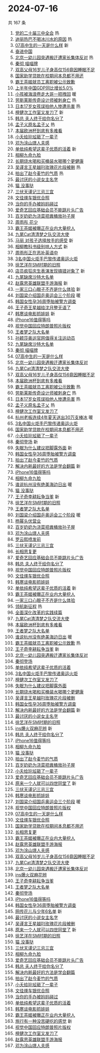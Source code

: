 # 2024-07-16

共 167 条

<!-- BEGIN -->
<!-- 最后更新时间 Tue Jul 16 2024 03:13:12 GMT+0800 (China Standard Time) -->

1. [党的二十届三中全会](https://s.weibo.com//weibo?q=%23%E5%85%9A%E7%9A%84%E4%BA%8C%E5%8D%81%E5%B1%8A%E4%B8%89%E4%B8%AD%E5%85%A8%E4%BC%9A%23&Refer=new_time)
   热
1. [迪丽热巴不喝冰川水的原因](https://s.weibo.com//weibo?q=%23%E8%BF%AA%E4%B8%BD%E7%83%AD%E5%B7%B4%E4%B8%8D%E5%96%9D%E5%86%B0%E5%B7%9D%E6%B0%B4%E7%9A%84%E5%8E%9F%E5%9B%A0%23&t=31&band_rank=1&Refer=top)
   热
1. [07高中生的一天是什么样](https://s.weibo.com//weibo?q=%2307%E9%AB%98%E4%B8%AD%E7%94%9F%E7%9A%84%E4%B8%80%E5%A4%A9%E6%98%AF%E4%BB%80%E4%B9%88%E6%A0%B7%23&t=31&band_rank=2&Refer=top)
   新
1. [奋进中国](https://s.weibo.com//weibo?q=%23%E5%A5%8B%E8%BF%9B%E4%B8%AD%E5%9B%BD%23&t=31&band_rank=3&Refer=top)
1. [北京一幼儿园突遇搬迁遭家长集体反对](https://s.weibo.com//weibo?q=%23%E5%8C%97%E4%BA%AC%E4%B8%80%E5%B9%BC%E5%84%BF%E5%9B%AD%E7%AA%81%E9%81%87%E6%90%AC%E8%BF%81%E9%81%AD%E5%AE%B6%E9%95%BF%E9%9B%86%E4%BD%93%E5%8F%8D%E5%AF%B9%23&t=31&band_rank=4&Refer=top)
   热
1. [秦彻 喵喵牌](https://s.weibo.com//weibo?q=%E7%A7%A6%E5%BD%BB%20%E5%96%B5%E5%96%B5%E7%89%8C&t=31&band_rank=5&Refer=top)
1. [双高父母16岁儿子身高仅156竟因睡眠不足](https://s.weibo.com//weibo?q=%23%E5%8F%8C%E9%AB%98%E7%88%B6%E6%AF%8D16%E5%B2%81%E5%84%BF%E5%AD%90%E8%BA%AB%E9%AB%98%E4%BB%85156%E7%AB%9F%E5%9B%A0%E7%9D%A1%E7%9C%A0%E4%B8%8D%E8%B6%B3%23&t=31&band_rank=6&Refer=top)
1. [国家助学贷款在校期间本息都不用还](https://s.weibo.com//weibo?q=%23%E5%9B%BD%E5%AE%B6%E5%8A%A9%E5%AD%A6%E8%B4%B7%E6%AC%BE%E5%9C%A8%E6%A0%A1%E6%9C%9F%E9%97%B4%E6%9C%AC%E6%81%AF%E9%83%BD%E4%B8%8D%E7%94%A8%E8%BF%98%23&t=31&band_rank=7&Refer=top)
1. [霸王茶姬就员工离职被公示致歉](https://s.weibo.com//weibo?q=%23%E9%9C%B8%E7%8E%8B%E8%8C%B6%E5%A7%AC%E5%B0%B1%E5%91%98%E5%B7%A5%E7%A6%BB%E8%81%8C%E8%A2%AB%E5%85%AC%E7%A4%BA%E8%87%B4%E6%AD%89%23&t=31&band_rank=8&Refer=top)
1. [上半年中国GDP同比增长5.0%](https://s.weibo.com//weibo?q=%23%E4%B8%8A%E5%8D%8A%E5%B9%B4%E4%B8%AD%E5%9B%BDGDP%E5%90%8C%E6%AF%94%E5%A2%9E%E9%95%BF5.0%25%23&t=31&band_rank=9&Refer=top)
1. [小孩被海浪卷走大哥一把拽回](https://s.weibo.com//weibo?q=%23%E5%B0%8F%E5%AD%A9%E8%A2%AB%E6%B5%B7%E6%B5%AA%E5%8D%B7%E8%B5%B0%E5%A4%A7%E5%93%A5%E4%B8%80%E6%8A%8A%E6%8B%BD%E5%9B%9E%23&t=31&band_rank=10&Refer=top)
   暖
1. [劳斯莱斯传奇设计师被刺身亡](https://s.weibo.com//weibo?q=%23%E5%8A%B3%E6%96%AF%E8%8E%B1%E6%96%AF%E4%BC%A0%E5%A5%87%E8%AE%BE%E8%AE%A1%E5%B8%88%E8%A2%AB%E5%88%BA%E8%BA%AB%E4%BA%A1%23&t=31&band_rank=11&Refer=top)
   热
1. [日本17岁女孩误拍他人惨遭杀害](https://s.weibo.com//weibo?q=%23%E6%97%A5%E6%9C%AC17%E5%B2%81%E5%A5%B3%E5%AD%A9%E8%AF%AF%E6%8B%8D%E4%BB%96%E4%BA%BA%E6%83%A8%E9%81%AD%E6%9D%80%E5%AE%B3%23&t=31&band_rank=12&Refer=top)
   热
1. [檀健次工作室又发刀了](https://s.weibo.com//weibo?q=%23%E6%AA%80%E5%81%A5%E6%AC%A1%E5%B7%A5%E4%BD%9C%E5%AE%A4%E5%8F%88%E5%8F%91%E5%88%80%E4%BA%86%23&t=31&band_rank=13&Refer=top)
   新
1. [韩总 夫人终于给你名分了](https://s.weibo.com//weibo?q=%E9%9F%A9%E6%80%BB%20%E5%A4%AB%E4%BA%BA%E7%BB%88%E4%BA%8E%E7%BB%99%E4%BD%A0%E5%90%8D%E5%88%86%E4%BA%86&t=31&band_rank=14&Refer=top)
1. [孟子义原名孟子乂](https://s.weibo.com//weibo?q=%23%E5%AD%9F%E5%AD%90%E4%B9%89%E5%8E%9F%E5%90%8D%E5%AD%9F%E5%AD%90%E4%B9%82%23&t=31&band_rank=15&Refer=top)
   热
1. [本届欧洲杯到底有多难看](https://s.weibo.com//weibo?q=%23%E6%9C%AC%E5%B1%8A%E6%AC%A7%E6%B4%B2%E6%9D%AF%E5%88%B0%E5%BA%95%E6%9C%89%E5%A4%9A%E9%9A%BE%E7%9C%8B%23&t=31&band_rank=16&Refer=top)
1. [小夭给玱玹砸了一辈子](https://s.weibo.com//weibo?q=%23%E5%B0%8F%E5%A4%AD%E7%BB%99%E7%8E%B1%E7%8E%B9%E7%A0%B8%E4%BA%86%E4%B8%80%E8%BE%88%E5%AD%90%23&t=31&band_rank=17&Refer=top)
1. [邓为涂山璟人夫感](https://s.weibo.com//weibo?q=%E9%82%93%E4%B8%BA%E6%B6%82%E5%B1%B1%E7%92%9F%E4%BA%BA%E5%A4%AB%E6%84%9F&t=31&band_rank=18&Refer=top)
1. [单依纯希望这辈子优质的活着](https://s.weibo.com//weibo?q=%23%E5%8D%95%E4%BE%9D%E7%BA%AF%E5%B8%8C%E6%9C%9B%E8%BF%99%E8%BE%88%E5%AD%90%E4%BC%98%E8%B4%A8%E7%9A%84%E6%B4%BB%E7%9D%80%23&t=31&band_rank=19&Refer=top)
   新
1. [相柳九命九脸](https://s.weibo.com//weibo?q=%23%E7%9B%B8%E6%9F%B3%E4%B9%9D%E5%91%BD%E4%B9%9D%E8%84%B8%23&t=31&band_rank=20&Refer=top)
1. [长期烧水喝和买桶装水喝哪个更健康](https://s.weibo.com//weibo?q=%23%E9%95%BF%E6%9C%9F%E7%83%A7%E6%B0%B4%E5%96%9D%E5%92%8C%E4%B9%B0%E6%A1%B6%E8%A3%85%E6%B0%B4%E5%96%9D%E5%93%AA%E4%B8%AA%E6%9B%B4%E5%81%A5%E5%BA%B7%23&t=31&band_rank=21&Refer=top)
1. [吴谨言王星越叼玫瑰花片段被删](https://s.weibo.com//weibo?q=%23%E5%90%B4%E8%B0%A8%E8%A8%80%E7%8E%8B%E6%98%9F%E8%B6%8A%E5%8F%BC%E7%8E%AB%E7%91%B0%E8%8A%B1%E7%89%87%E6%AE%B5%E8%A2%AB%E5%88%A0%23&t=31&band_rank=22&Refer=top)
   热
1. [拍出了赵今麦竹的气质](https://s.weibo.com//weibo?q=%23%E6%8B%8D%E5%87%BA%E4%BA%86%E8%B5%B5%E4%BB%8A%E9%BA%A6%E7%AB%B9%E7%9A%84%E6%B0%94%E8%B4%A8%23&t=31&band_rank=23&Refer=top)
   热
1. [最讨厌的小说女主名字](https://s.weibo.com//weibo?q=%23%E6%9C%80%E8%AE%A8%E5%8E%8C%E7%9A%84%E5%B0%8F%E8%AF%B4%E5%A5%B3%E4%B8%BB%E5%90%8D%E5%AD%97%23&t=31&band_rank=24&Refer=top)
1. [猫 没事哒](https://s.weibo.com//weibo?q=%E7%8C%AB%20%E6%B2%A1%E4%BA%8B%E5%93%92&t=31&band_rank=25&Refer=top)
1. [三伏天谨记三忌三宜](https://s.weibo.com//weibo?q=%23%E4%B8%89%E4%BC%8F%E5%A4%A9%E8%B0%A8%E8%AE%B0%E4%B8%89%E5%BF%8C%E4%B8%89%E5%AE%9C%23&t=31&band_rank=26&Refer=top)
1. [文佳煐车银优合照](https://s.weibo.com//weibo?q=%23%E6%96%87%E4%BD%B3%E7%85%90%E8%BD%A6%E9%93%B6%E4%BC%98%E5%90%88%E7%85%A7%23&t=31&band_rank=27&Refer=top)
1. [当你的手办被妈妈碰过](https://s.weibo.com//weibo?q=%E5%BD%93%E4%BD%A0%E7%9A%84%E6%89%8B%E5%8A%9E%E8%A2%AB%E5%A6%88%E5%A6%88%E7%A2%B0%E8%BF%87&t=31&band_rank=28&Refer=top)
1. [爱奇艺回应基础会员不能跳片头广告](https://s.weibo.com//weibo?q=%23%E7%88%B1%E5%A5%87%E8%89%BA%E5%9B%9E%E5%BA%94%E5%9F%BA%E7%A1%80%E4%BC%9A%E5%91%98%E4%B8%8D%E8%83%BD%E8%B7%B3%E7%89%87%E5%A4%B4%E5%B9%BF%E5%91%8A%23&t=31&band_rank=29&Refer=top)
1. [百岁奶奶为浇菜把粪桶放孙子屋](https://s.weibo.com//weibo?q=%23%E7%99%BE%E5%B2%81%E5%A5%B6%E5%A5%B6%E4%B8%BA%E6%B5%87%E8%8F%9C%E6%8A%8A%E7%B2%AA%E6%A1%B6%E6%94%BE%E5%AD%99%E5%AD%90%E5%B1%8B%23&t=31&band_rank=30&Refer=top)
1. [周雨彤 花少](https://s.weibo.com//weibo?q=%E5%91%A8%E9%9B%A8%E5%BD%A4%20%E8%8A%B1%E5%B0%91&t=31&band_rank=31&Refer=top)
1. [霸王茶姬被曝正在业内大量挖人](https://s.weibo.com//weibo?q=%23%E9%9C%B8%E7%8E%8B%E8%8C%B6%E5%A7%AC%E8%A2%AB%E6%9B%9D%E6%AD%A3%E5%9C%A8%E4%B8%9A%E5%86%85%E5%A4%A7%E9%87%8F%E6%8C%96%E4%BA%BA%23&t=31&band_rank=32&Refer=top)
1. [九尾Cat清清梦之队交流大使](https://s.weibo.com//weibo?q=%23%E4%B9%9D%E5%B0%BECat%E6%B8%85%E6%B8%85%E6%A2%A6%E4%B9%8B%E9%98%9F%E4%BA%A4%E6%B5%81%E5%A4%A7%E4%BD%BF%23&t=31&band_rank=33&Refer=top)
1. [马丽 对孩子选择放手的感受](https://s.weibo.com//weibo?q=%E9%A9%AC%E4%B8%BD%20%E5%AF%B9%E5%AD%A9%E5%AD%90%E9%80%89%E6%8B%A9%E6%94%BE%E6%89%8B%E7%9A%84%E6%84%9F%E5%8F%97&t=31&band_rank=34&Refer=top)
   新
1. [相柳教科书级别哄人方式](https://s.weibo.com//weibo?q=%E7%9B%B8%E6%9F%B3%E6%95%99%E7%A7%91%E4%B9%A6%E7%BA%A7%E5%88%AB%E5%93%84%E4%BA%BA%E6%96%B9%E5%BC%8F&t=31&band_rank=35&Refer=top)
   新
1. [周雨彤正在恶补英语中](https://s.weibo.com//weibo?q=%23%E5%91%A8%E9%9B%A8%E5%BD%A4%E6%AD%A3%E5%9C%A8%E6%81%B6%E8%A1%A5%E8%8B%B1%E8%AF%AD%E4%B8%AD%23&t=31&band_rank=36&Refer=top)
1. [3名中国火炬手巴黎传递奥运火炬](https://s.weibo.com//weibo?q=%233%E5%90%8D%E4%B8%AD%E5%9B%BD%E7%81%AB%E7%82%AC%E6%89%8B%E5%B7%B4%E9%BB%8E%E4%BC%A0%E9%80%92%E5%A5%A5%E8%BF%90%E7%81%AB%E7%82%AC%23&t=31&band_rank=37&Refer=top)
1. [徐艺洋在SM时期的旧照](https://s.weibo.com//weibo?q=%23%E5%BE%90%E8%89%BA%E6%B4%8B%E5%9C%A8SM%E6%97%B6%E6%9C%9F%E7%9A%84%E6%97%A7%E7%85%A7%23&t=31&band_rank=38&Refer=top)
1. [店员疯狂庆生表演发现搞错对象了](https://s.weibo.com//weibo?q=%23%E5%BA%97%E5%91%98%E7%96%AF%E7%8B%82%E5%BA%86%E7%94%9F%E8%A1%A8%E6%BC%94%E5%8F%91%E7%8E%B0%E6%90%9E%E9%94%99%E5%AF%B9%E8%B1%A1%E4%BA%86%23&t=31&band_rank=39&Refer=top)
   新
1. [九尾缺席沙特大名单](https://s.weibo.com//weibo?q=%23%E4%B9%9D%E5%B0%BE%E7%BC%BA%E5%B8%AD%E6%B2%99%E7%89%B9%E5%A4%A7%E5%90%8D%E5%8D%95%23&t=31&band_rank=40&Refer=top)
1. [赵露思英雄联盟手游海报](https://s.weibo.com//weibo?q=%23%E8%B5%B5%E9%9C%B2%E6%80%9D%E8%8B%B1%E9%9B%84%E8%81%94%E7%9B%9F%E6%89%8B%E6%B8%B8%E6%B5%B7%E6%8A%A5%23&t=31&band_rank=41&Refer=top)
   新
1. [一家三口心眼子不齐是什么体验](https://s.weibo.com//weibo?q=%23%E4%B8%80%E5%AE%B6%E4%B8%89%E5%8F%A3%E5%BF%83%E7%9C%BC%E5%AD%90%E4%B8%8D%E9%BD%90%E6%98%AF%E4%BB%80%E4%B9%88%E4%BD%93%E9%AA%8C%23&t=31&band_rank=42&Refer=top)
   新
1. [刘国梁介绍国乒奥运会三个阶段](https://s.weibo.com//weibo?q=%23%E5%88%98%E5%9B%BD%E6%A2%81%E4%BB%8B%E7%BB%8D%E5%9B%BD%E4%B9%92%E5%A5%A5%E8%BF%90%E4%BC%9A%E4%B8%89%E4%B8%AA%E9%98%B6%E6%AE%B5%23&t=31&band_rank=43&Refer=top)
   暖
1. [韩国女性孕36周堕胎被警方调查](https://s.weibo.com//weibo?q=%23%E9%9F%A9%E5%9B%BD%E5%A5%B3%E6%80%A7%E5%AD%9536%E5%91%A8%E5%A0%95%E8%83%8E%E8%A2%AB%E8%AD%A6%E6%96%B9%E8%B0%83%E6%9F%A5%23&t=31&band_rank=44&Refer=top)
1. [王子奇王星越给沈月整无语了](https://s.weibo.com//weibo?q=%23%E7%8E%8B%E5%AD%90%E5%A5%87%E7%8E%8B%E6%98%9F%E8%B6%8A%E7%BB%99%E6%B2%88%E6%9C%88%E6%95%B4%E6%97%A0%E8%AF%AD%E4%BA%86%23&t=31&band_rank=45&Refer=top)
1. [韩寒谈电影抓娃娃](https://s.weibo.com//weibo?q=%23%E9%9F%A9%E5%AF%92%E8%B0%88%E7%94%B5%E5%BD%B1%E6%8A%93%E5%A8%83%E5%A8%83%23&t=31&band_rank=46&Refer=top)
   新
1. [iPhone16值得等吗](https://s.weibo.com//weibo?q=%23iPhone16%E5%80%BC%E5%BE%97%E7%AD%89%E5%90%97%23&t=31&band_rank=47&Refer=top)
1. [视觉中国回应特朗普照片版权](https://s.weibo.com//weibo?q=%23%E8%A7%86%E8%A7%89%E4%B8%AD%E5%9B%BD%E5%9B%9E%E5%BA%94%E7%89%B9%E6%9C%97%E6%99%AE%E7%85%A7%E7%89%87%E7%89%88%E6%9D%83%23&t=31&band_rank=48&Refer=top)
1. [王者梦之队大名单](https://s.weibo.com//weibo?q=%23%E7%8E%8B%E8%80%85%E6%A2%A6%E4%B9%8B%E9%98%9F%E5%A4%A7%E5%90%8D%E5%8D%95%23&t=31&band_rank=49&Refer=top)
1. [孙颖莎奥运官网值得关注运动员](https://s.weibo.com//weibo?q=%23%E5%AD%99%E9%A2%96%E8%8E%8E%E5%A5%A5%E8%BF%90%E5%AE%98%E7%BD%91%E5%80%BC%E5%BE%97%E5%85%B3%E6%B3%A8%E8%BF%90%E5%8A%A8%E5%91%98%23&t=31&band_rank=50&Refer=top)
1. [九尾缺席沙特大名单](https://s.weibo.com//weibo?q=%23%E4%B9%9D%E5%B0%BE%E7%BC%BA%E5%B8%AD%E6%B2%99%E7%89%B9%E5%A4%A7%E5%90%8D%E5%8D%95%23&t=31&band_rank=2&Refer=top)
1. [秦彻 喵喵牌](https://s.weibo.com//weibo?q=%E7%A7%A6%E5%BD%BB%20%E5%96%B5%E5%96%B5%E7%89%8C&t=31&band_rank=4&Refer=top)
1. [07高中生的一天是什么样](https://s.weibo.com//weibo?q=%2307%E9%AB%98%E4%B8%AD%E7%94%9F%E7%9A%84%E4%B8%80%E5%A4%A9%E6%98%AF%E4%BB%80%E4%B9%88%E6%A0%B7%23&t=31&band_rank=5&Refer=top)
1. [北京一幼儿园突遇搬迁遭家长集体反对](https://s.weibo.com//weibo?q=%23%E5%8C%97%E4%BA%AC%E4%B8%80%E5%B9%BC%E5%84%BF%E5%9B%AD%E7%AA%81%E9%81%87%E6%90%AC%E8%BF%81%E9%81%AD%E5%AE%B6%E9%95%BF%E9%9B%86%E4%BD%93%E5%8F%8D%E5%AF%B9%23&t=31&band_rank=6&Refer=top)
1. [九尾Cat清清梦之队交流大使](https://s.weibo.com//weibo?q=%23%E4%B9%9D%E5%B0%BECat%E6%B8%85%E6%B8%85%E6%A2%A6%E4%B9%8B%E9%98%9F%E4%BA%A4%E6%B5%81%E5%A4%A7%E4%BD%BF%23&t=31&band_rank=7&Refer=top)
1. [双高父母16岁儿子身高仅156竟因睡眠不足](https://s.weibo.com//weibo?q=%23%E5%8F%8C%E9%AB%98%E7%88%B6%E6%AF%8D16%E5%B2%81%E5%84%BF%E5%AD%90%E8%BA%AB%E9%AB%98%E4%BB%85156%E7%AB%9F%E5%9B%A0%E7%9D%A1%E7%9C%A0%E4%B8%8D%E8%B6%B3%23&t=31&band_rank=8&Refer=top)
1. [本届欧洲杯到底有多难看](https://s.weibo.com//weibo?q=%23%E6%9C%AC%E5%B1%8A%E6%AC%A7%E6%B4%B2%E6%9D%AF%E5%88%B0%E5%BA%95%E6%9C%89%E5%A4%9A%E9%9A%BE%E7%9C%8B%23&t=31&band_rank=10&Refer=top)
1. [霸王茶姬就员工离职被公示致歉](https://s.weibo.com//weibo?q=%23%E9%9C%B8%E7%8E%8B%E8%8C%B6%E5%A7%AC%E5%B0%B1%E5%91%98%E5%B7%A5%E7%A6%BB%E8%81%8C%E8%A2%AB%E5%85%AC%E7%A4%BA%E8%87%B4%E6%AD%89%23&t=31&band_rank=11&Refer=top)
   热
1. [劳斯莱斯传奇设计师被刺身亡](https://s.weibo.com//weibo?q=%23%E5%8A%B3%E6%96%AF%E8%8E%B1%E6%96%AF%E4%BC%A0%E5%A5%87%E8%AE%BE%E8%AE%A1%E5%B8%88%E8%A2%AB%E5%88%BA%E8%BA%AB%E4%BA%A1%23&t=31&band_rank=12&Refer=top)
   热
1. [日本17岁女孩误拍他人惨遭杀害](https://s.weibo.com//weibo?q=%23%E6%97%A5%E6%9C%AC17%E5%B2%81%E5%A5%B3%E5%AD%A9%E8%AF%AF%E6%8B%8D%E4%BB%96%E4%BA%BA%E6%83%A8%E9%81%AD%E6%9D%80%E5%AE%B3%23&t=31&band_rank=13&Refer=top)
   热
1. [孟子义原名孟子乂](https://s.weibo.com//weibo?q=%23%E5%AD%9F%E5%AD%90%E4%B9%89%E5%8E%9F%E5%90%8D%E5%AD%9F%E5%AD%90%E4%B9%82%23&t=31&band_rank=14&Refer=top)
   热
1. [檀健次工作室又发刀了](https://s.weibo.com//weibo?q=%23%E6%AA%80%E5%81%A5%E6%AC%A1%E5%B7%A5%E4%BD%9C%E5%AE%A4%E5%8F%88%E5%8F%91%E5%88%80%E4%BA%86%23&t=31&band_rank=15&Refer=top)
1. [杭州老板连续4年夏天送出30万支棒冰](https://s.weibo.com//weibo?q=%23%E6%9D%AD%E5%B7%9E%E8%80%81%E6%9D%BF%E8%BF%9E%E7%BB%AD4%E5%B9%B4%E5%A4%8F%E5%A4%A9%E9%80%81%E5%87%BA30%E4%B8%87%E6%94%AF%E6%A3%92%E5%86%B0%23&t=31&band_rank=16&Refer=top)
   暖
1. [3名中国火炬手巴黎传递奥运火炬](https://s.weibo.com//weibo?q=%233%E5%90%8D%E4%B8%AD%E5%9B%BD%E7%81%AB%E7%82%AC%E6%89%8B%E5%B7%B4%E9%BB%8E%E4%BC%A0%E9%80%92%E5%A5%A5%E8%BF%90%E7%81%AB%E7%82%AC%23&t=31&band_rank=17&Refer=top)
1. [国家助学贷款在校期间本息都不用还](https://s.weibo.com//weibo?q=%23%E5%9B%BD%E5%AE%B6%E5%8A%A9%E5%AD%A6%E8%B4%B7%E6%AC%BE%E5%9C%A8%E6%A0%A1%E6%9C%9F%E9%97%B4%E6%9C%AC%E6%81%AF%E9%83%BD%E4%B8%8D%E7%94%A8%E8%BF%98%23&t=31&band_rank=18&Refer=top)
1. [小夭给玱玹砸了一辈子](https://s.weibo.com//weibo?q=%23%E5%B0%8F%E5%A4%AD%E7%BB%99%E7%8E%B1%E7%8E%B9%E7%A0%B8%E4%BA%86%E4%B8%80%E8%BE%88%E5%AD%90%23&t=31&band_rank=19&Refer=top)
1. [秦彻登场](https://s.weibo.com//weibo?q=%E7%A7%A6%E5%BD%BB%E7%99%BB%E5%9C%BA&t=31&band_rank=20&Refer=top)
   新
1. [失眠为什么建议把脚露外面](https://s.weibo.com//weibo?q=%23%E5%A4%B1%E7%9C%A0%E4%B8%BA%E4%BB%80%E4%B9%88%E5%BB%BA%E8%AE%AE%E6%8A%8A%E8%84%9A%E9%9C%B2%E5%A4%96%E9%9D%A2%23&t=31&band_rank=23&Refer=top)
   新
1. [韩国女性孕36周堕胎被警方调查](https://s.weibo.com//weibo?q=%23%E9%9F%A9%E5%9B%BD%E5%A5%B3%E6%80%A7%E5%AD%9536%E5%91%A8%E5%A0%95%E8%83%8E%E8%A2%AB%E8%AD%A6%E6%96%B9%E8%B0%83%E6%9F%A5%23&t=31&band_rank=25&Refer=top)
1. [拍出了赵今麦竹的气质](https://s.weibo.com//weibo?q=%23%E6%8B%8D%E5%87%BA%E4%BA%86%E8%B5%B5%E4%BB%8A%E9%BA%A6%E7%AB%B9%E7%9A%84%E6%B0%94%E8%B4%A8%23&t=31&band_rank=26&Refer=top)
1. [解决内耗最好的方法是学会翻篇](https://s.weibo.com//weibo?q=%E8%A7%A3%E5%86%B3%E5%86%85%E8%80%97%E6%9C%80%E5%A5%BD%E7%9A%84%E6%96%B9%E6%B3%95%E6%98%AF%E5%AD%A6%E4%BC%9A%E7%BF%BB%E7%AF%87&t=31&band_rank=27&Refer=top)
   新
1. [iPhone16值得等吗](https://s.weibo.com//weibo?q=%23iPhone16%E5%80%BC%E5%BE%97%E7%AD%89%E5%90%97%23&t=31&band_rank=28&Refer=top)
1. [相柳九命九脸](https://s.weibo.com//weibo?q=%23%E7%9B%B8%E6%9F%B3%E4%B9%9D%E5%91%BD%E4%B9%9D%E8%84%B8%23&t=31&band_rank=29&Refer=top)
1. [谁说杭州没有绝美海边日出](https://s.weibo.com//weibo?q=%23%E8%B0%81%E8%AF%B4%E6%9D%AD%E5%B7%9E%E6%B2%A1%E6%9C%89%E7%BB%9D%E7%BE%8E%E6%B5%B7%E8%BE%B9%E6%97%A5%E5%87%BA%23&t=31&band_rank=30&Refer=top)
   暖
1. [猫 没事哒](https://s.weibo.com//weibo?q=%E7%8C%AB%20%E6%B2%A1%E4%BA%8B%E5%93%92&t=31&band_rank=32&Refer=top)
1. [王子奇李耕耘争当爹](https://s.weibo.com//weibo?q=%E7%8E%8B%E5%AD%90%E5%A5%87%E6%9D%8E%E8%80%95%E8%80%98%E4%BA%89%E5%BD%93%E7%88%B9&t=31&band_rank=33&Refer=top)
   新
1. [徐艺洋在SM时期的旧照](https://s.weibo.com//weibo?q=%23%E5%BE%90%E8%89%BA%E6%B4%8B%E5%9C%A8SM%E6%97%B6%E6%9C%9F%E7%9A%84%E6%97%A7%E7%85%A7%23&t=31&band_rank=34&Refer=top)
1. [王者梦之队大名单](https://s.weibo.com//weibo?q=%23%E7%8E%8B%E8%80%85%E6%A2%A6%E4%B9%8B%E9%98%9F%E5%A4%A7%E5%90%8D%E5%8D%95%23&t=31&band_rank=35&Refer=top)
1. [刘国梁介绍国乒奥运会三个阶段](https://s.weibo.com//weibo?q=%23%E5%88%98%E5%9B%BD%E6%A2%81%E4%BB%8B%E7%BB%8D%E5%9B%BD%E4%B9%92%E5%A5%A5%E8%BF%90%E4%BC%9A%E4%B8%89%E4%B8%AA%E9%98%B6%E6%AE%B5%23&t=31&band_rank=36&Refer=top)
   暖
1. [杨幂头伏营业](https://s.weibo.com//weibo?q=%23%E6%9D%A8%E5%B9%82%E5%A4%B4%E4%BC%8F%E8%90%A5%E4%B8%9A%23&t=31&band_rank=37&Refer=top)
1. [百岁奶奶为浇菜把粪桶放孙子屋](https://s.weibo.com//weibo?q=%23%E7%99%BE%E5%B2%81%E5%A5%B6%E5%A5%B6%E4%B8%BA%E6%B5%87%E8%8F%9C%E6%8A%8A%E7%B2%AA%E6%A1%B6%E6%94%BE%E5%AD%99%E5%AD%90%E5%B1%8B%23&t=31&band_rank=38&Refer=top)
1. [邓为涂山璟人夫感](https://s.weibo.com//weibo?q=%E9%82%93%E4%B8%BA%E6%B6%82%E5%B1%B1%E7%92%9F%E4%BA%BA%E5%A4%AB%E6%84%9F&t=31&band_rank=39&Refer=top)
1. [罗云熙喷发前](https://s.weibo.com//weibo?q=%23%E7%BD%97%E4%BA%91%E7%86%99%E5%96%B7%E5%8F%91%E5%89%8D%23&t=31&band_rank=40&Refer=top)
1. [三伏天谨记三忌三宜](https://s.weibo.com//weibo?q=%23%E4%B8%89%E4%BC%8F%E5%A4%A9%E8%B0%A8%E8%AE%B0%E4%B8%89%E5%BF%8C%E4%B8%89%E5%AE%9C%23&t=31&band_rank=41&Refer=top)
1. [长相思复更](https://s.weibo.com//weibo?q=%23%E9%95%BF%E7%9B%B8%E6%80%9D%E5%A4%8D%E6%9B%B4%23&t=31&band_rank=42&Refer=top)
1. [爱奇艺回应基础会员不能跳片头广告](https://s.weibo.com//weibo?q=%23%E7%88%B1%E5%A5%87%E8%89%BA%E5%9B%9E%E5%BA%94%E5%9F%BA%E7%A1%80%E4%BC%9A%E5%91%98%E4%B8%8D%E8%83%BD%E8%B7%B3%E7%89%87%E5%A4%B4%E5%B9%BF%E5%91%8A%23&t=31&band_rank=43&Refer=top)
1. [韩总 夫人终于给你名分了](https://s.weibo.com//weibo?q=%E9%9F%A9%E6%80%BB%20%E5%A4%AB%E4%BA%BA%E7%BB%88%E4%BA%8E%E7%BB%99%E4%BD%A0%E5%90%8D%E5%88%86%E4%BA%86&t=31&band_rank=44&Refer=top)
1. [视觉中国回应特朗普照片版权](https://s.weibo.com//weibo?q=%23%E8%A7%86%E8%A7%89%E4%B8%AD%E5%9B%BD%E5%9B%9E%E5%BA%94%E7%89%B9%E6%9C%97%E6%99%AE%E7%85%A7%E7%89%87%E7%89%88%E6%9D%83%23&t=31&band_rank=45&Refer=top)
1. [文佳煐车银优合照](https://s.weibo.com//weibo?q=%23%E6%96%87%E4%BD%B3%E7%85%90%E8%BD%A6%E9%93%B6%E4%BC%98%E5%90%88%E7%85%A7%23&t=31&band_rank=46&Refer=top)
1. [韩寒谈电影抓娃娃](https://s.weibo.com//weibo?q=%23%E9%9F%A9%E5%AF%92%E8%B0%88%E7%94%B5%E5%BD%B1%E6%8A%93%E5%A8%83%E5%A8%83%23&t=31&band_rank=47&Refer=top)
1. [单依纯希望这辈子优质的活着](https://s.weibo.com//weibo?q=%23%E5%8D%95%E4%BE%9D%E7%BA%AF%E5%B8%8C%E6%9C%9B%E8%BF%99%E8%BE%88%E5%AD%90%E4%BC%98%E8%B4%A8%E7%9A%84%E6%B4%BB%E7%9D%80%23&t=31&band_rank=48&Refer=top)
   新
1. [霸王茶姬被曝正在业内大量挖人](https://s.weibo.com//weibo?q=%23%E9%9C%B8%E7%8E%8B%E8%8C%B6%E5%A7%AC%E8%A2%AB%E6%9B%9D%E6%AD%A3%E5%9C%A8%E4%B8%9A%E5%86%85%E5%A4%A7%E9%87%8F%E6%8C%96%E4%BA%BA%23&t=31&band_rank=49&Refer=top)
1. [一家三口心眼子不齐是什么体验](https://s.weibo.com//weibo?q=%23%E4%B8%80%E5%AE%B6%E4%B8%89%E5%8F%A3%E5%BF%83%E7%9C%BC%E5%AD%90%E4%B8%8D%E9%BD%90%E6%98%AF%E4%BB%80%E4%B9%88%E4%BD%93%E9%AA%8C%23&t=31&band_rank=50&Refer=top)
1. [领航新征程](https://s.weibo.com//weibo?q=%23%E9%A2%86%E8%88%AA%E6%96%B0%E5%BE%81%E7%A8%8B%23&Refer=new_time)
   热
1. [全面深化改革的实践续篇](https://s.weibo.com//weibo?q=%23%E5%85%A8%E9%9D%A2%E6%B7%B1%E5%8C%96%E6%94%B9%E9%9D%A9%E7%9A%84%E5%AE%9E%E8%B7%B5%E7%BB%AD%E7%AF%87%23&t=31&band_rank=3&Refer=top)
1. [九尾Cat清清梦之队交流大使](https://s.weibo.com//weibo?q=%23%E4%B9%9D%E5%B0%BECat%E6%B8%85%E6%B8%85%E6%A2%A6%E4%B9%8B%E9%98%9F%E4%BA%A4%E6%B5%81%E5%A4%A7%E4%BD%BF%23&t=31&band_rank=5&Refer=top)
1. [本届欧洲杯到底有多难看](https://s.weibo.com//weibo?q=%23%E6%9C%AC%E5%B1%8A%E6%AC%A7%E6%B4%B2%E6%9D%AF%E5%88%B0%E5%BA%95%E6%9C%89%E5%A4%9A%E9%9A%BE%E7%9C%8B%23&t=31&band_rank=7&Refer=top)
1. [王者梦之队大名单](https://s.weibo.com//weibo?q=%23%E7%8E%8B%E8%80%85%E6%A2%A6%E4%B9%8B%E9%98%9F%E5%A4%A7%E5%90%8D%E5%8D%95%23&t=31&band_rank=8&Refer=top)
1. [谁说杭州没有绝美海边日出](https://s.weibo.com//weibo?q=%23%E8%B0%81%E8%AF%B4%E6%9D%AD%E5%B7%9E%E6%B2%A1%E6%9C%89%E7%BB%9D%E7%BE%8E%E6%B5%B7%E8%BE%B9%E6%97%A5%E5%87%BA%23&t=31&band_rank=10&Refer=top)
   暖
1. [霸王茶姬就员工离职被公示致歉](https://s.weibo.com//weibo?q=%23%E9%9C%B8%E7%8E%8B%E8%8C%B6%E5%A7%AC%E5%B0%B1%E5%91%98%E5%B7%A5%E7%A6%BB%E8%81%8C%E8%A2%AB%E5%85%AC%E7%A4%BA%E8%87%B4%E6%AD%89%23&t=31&band_rank=13&Refer=top)
   热
1. [王子奇李耕耘争当爹](https://s.weibo.com//weibo?q=%E7%8E%8B%E5%AD%90%E5%A5%87%E6%9D%8E%E8%80%95%E8%80%98%E4%BA%89%E5%BD%93%E7%88%B9&t=31&band_rank=15&Refer=top)
   新
1. [北京一幼儿园突遇搬迁遭家长集体反对](https://s.weibo.com//weibo?q=%23%E5%8C%97%E4%BA%AC%E4%B8%80%E5%B9%BC%E5%84%BF%E5%9B%AD%E7%AA%81%E9%81%87%E6%90%AC%E8%BF%81%E9%81%AD%E5%AE%B6%E9%95%BF%E9%9B%86%E4%BD%93%E5%8F%8D%E5%AF%B9%23&t=31&band_rank=16&Refer=top)
1. [秦彻登场](https://s.weibo.com//weibo?q=%E7%A7%A6%E5%BD%BB%E7%99%BB%E5%9C%BA&t=31&band_rank=17&Refer=top)
1. [单依纯希望这辈子优质的活着](https://s.weibo.com//weibo?q=%23%E5%8D%95%E4%BE%9D%E7%BA%AF%E5%B8%8C%E6%9C%9B%E8%BF%99%E8%BE%88%E5%AD%90%E4%BC%98%E8%B4%A8%E7%9A%84%E6%B4%BB%E7%9D%80%23&t=31&band_rank=18&Refer=top)
1. [3名中国火炬手巴黎传递奥运火炬](https://s.weibo.com//weibo?q=%233%E5%90%8D%E4%B8%AD%E5%9B%BD%E7%81%AB%E7%82%AC%E6%89%8B%E5%B7%B4%E9%BB%8E%E4%BC%A0%E9%80%92%E5%A5%A5%E8%BF%90%E7%81%AB%E7%82%AC%23&t=31&band_rank=19&Refer=top)
1. [檀健次工作室又发刀了](https://s.weibo.com//weibo?q=%23%E6%AA%80%E5%81%A5%E6%AC%A1%E5%B7%A5%E4%BD%9C%E5%AE%A4%E5%8F%88%E5%8F%91%E5%88%80%E4%BA%86%23&t=31&band_rank=20&Refer=top)
1. [失眠为什么建议把脚露外面](https://s.weibo.com//weibo?q=%23%E5%A4%B1%E7%9C%A0%E4%B8%BA%E4%BB%80%E4%B9%88%E5%BB%BA%E8%AE%AE%E6%8A%8A%E8%84%9A%E9%9C%B2%E5%A4%96%E9%9D%A2%23&t=31&band_rank=21&Refer=top)
1. [长期烧水喝和买桶装水喝哪个更健康](https://s.weibo.com//weibo?q=%23%E9%95%BF%E6%9C%9F%E7%83%A7%E6%B0%B4%E5%96%9D%E5%92%8C%E4%B9%B0%E6%A1%B6%E8%A3%85%E6%B0%B4%E5%96%9D%E5%93%AA%E4%B8%AA%E6%9B%B4%E5%81%A5%E5%BA%B7%23&t=31&band_rank=22&Refer=top)
1. [吴谨言王星越叼玫瑰花片段被删](https://s.weibo.com//weibo?q=%23%E5%90%B4%E8%B0%A8%E8%A8%80%E7%8E%8B%E6%98%9F%E8%B6%8A%E5%8F%BC%E7%8E%AB%E7%91%B0%E8%8A%B1%E7%89%87%E6%AE%B5%E8%A2%AB%E5%88%A0%23&t=31&band_rank=23&Refer=top)
1. [韩国女性孕36周堕胎被警方调查](https://s.weibo.com//weibo?q=%23%E9%9F%A9%E5%9B%BD%E5%A5%B3%E6%80%A7%E5%AD%9536%E5%91%A8%E5%A0%95%E8%83%8E%E8%A2%AB%E8%AD%A6%E6%96%B9%E8%B0%83%E6%9F%A5%23&t=31&band_rank=24&Refer=top)
1. [解决内耗最好的方法是学会翻篇](https://s.weibo.com//weibo?q=%E8%A7%A3%E5%86%B3%E5%86%85%E8%80%97%E6%9C%80%E5%A5%BD%E7%9A%84%E6%96%B9%E6%B3%95%E6%98%AF%E5%AD%A6%E4%BC%9A%E7%BF%BB%E7%AF%87&t=31&band_rank=25&Refer=top)
   新
1. [最讨厌的小说女主名字](https://s.weibo.com//weibo?q=%23%E6%9C%80%E8%AE%A8%E5%8E%8C%E7%9A%84%E5%B0%8F%E8%AF%B4%E5%A5%B3%E4%B8%BB%E5%90%8D%E5%AD%97%23&t=31&band_rank=26&Refer=top)
1. [徐艺洋在SM时期的旧照](https://s.weibo.com//weibo?q=%23%E5%BE%90%E8%89%BA%E6%B4%8B%E5%9C%A8SM%E6%97%B6%E6%9C%9F%E7%9A%84%E6%97%A7%E7%85%A7%23&t=31&band_rank=27&Refer=top)
1. [ins爆火双麻花辫](https://s.weibo.com//weibo?q=ins%E7%88%86%E7%81%AB%E5%8F%8C%E9%BA%BB%E8%8A%B1%E8%BE%AB&t=31&band_rank=28&Refer=top)
   新
1. [韩总 夫人终于给你名分了](https://s.weibo.com//weibo?q=%E9%9F%A9%E6%80%BB%20%E5%A4%AB%E4%BA%BA%E7%BB%88%E4%BA%8E%E7%BB%99%E4%BD%A0%E5%90%8D%E5%88%86%E4%BA%86&t=31&band_rank=29&Refer=top)
1. [iPhone16值得等吗](https://s.weibo.com//weibo?q=%23iPhone16%E5%80%BC%E5%BE%97%E7%AD%89%E5%90%97%23&t=31&band_rank=30&Refer=top)
1. [相柳九命九脸](https://s.weibo.com//weibo?q=%23%E7%9B%B8%E6%9F%B3%E4%B9%9D%E5%91%BD%E4%B9%9D%E8%84%B8%23&t=31&band_rank=32&Refer=top)
1. [猫 没事哒](https://s.weibo.com//weibo?q=%E7%8C%AB%20%E6%B2%A1%E4%BA%8B%E5%93%92&t=31&band_rank=33&Refer=top)
1. [拍出了赵今麦竹的气质](https://s.weibo.com//weibo?q=%23%E6%8B%8D%E5%87%BA%E4%BA%86%E8%B5%B5%E4%BB%8A%E9%BA%A6%E7%AB%B9%E7%9A%84%E6%B0%94%E8%B4%A8%23&t=31&band_rank=34&Refer=top)
1. [百岁奶奶为浇菜把粪桶放孙子屋](https://s.weibo.com//weibo?q=%23%E7%99%BE%E5%B2%81%E5%A5%B6%E5%A5%B6%E4%B8%BA%E6%B5%87%E8%8F%9C%E6%8A%8A%E7%B2%AA%E6%A1%B6%E6%94%BE%E5%AD%99%E5%AD%90%E5%B1%8B%23&t=31&band_rank=35&Refer=top)
1. [小夭给玱玹砸了一辈子](https://s.weibo.com//weibo?q=%23%E5%B0%8F%E5%A4%AD%E7%BB%99%E7%8E%B1%E7%8E%B9%E7%A0%B8%E4%BA%86%E4%B8%80%E8%BE%88%E5%AD%90%23&t=31&band_rank=36&Refer=top)
1. [爱奇艺回应基础会员不能跳片头广告](https://s.weibo.com//weibo?q=%23%E7%88%B1%E5%A5%87%E8%89%BA%E5%9B%9E%E5%BA%94%E5%9F%BA%E7%A1%80%E4%BC%9A%E5%91%98%E4%B8%8D%E8%83%BD%E8%B7%B3%E7%89%87%E5%A4%B4%E5%B9%BF%E5%91%8A%23&t=31&band_rank=37&Refer=top)
1. [原来一个人就可以四世同堂了](https://s.weibo.com//weibo?q=%23%E5%8E%9F%E6%9D%A5%E4%B8%80%E4%B8%AA%E4%BA%BA%E5%B0%B1%E5%8F%AF%E4%BB%A5%E5%9B%9B%E4%B8%96%E5%90%8C%E5%A0%82%E4%BA%86%23&t=31&band_rank=38&Refer=top)
   新
1. [三伏天谨记三忌三宜](https://s.weibo.com//weibo?q=%23%E4%B8%89%E4%BC%8F%E5%A4%A9%E8%B0%A8%E8%AE%B0%E4%B8%89%E5%BF%8C%E4%B8%89%E5%AE%9C%23&t=31&band_rank=39&Refer=top)
1. [韩寒谈电影抓娃娃](https://s.weibo.com//weibo?q=%23%E9%9F%A9%E5%AF%92%E8%B0%88%E7%94%B5%E5%BD%B1%E6%8A%93%E5%A8%83%E5%A8%83%23&t=31&band_rank=40&Refer=top)
1. [刘国梁介绍国乒奥运会三个阶段](https://s.weibo.com//weibo?q=%23%E5%88%98%E5%9B%BD%E6%A2%81%E4%BB%8B%E7%BB%8D%E5%9B%BD%E4%B9%92%E5%A5%A5%E8%BF%90%E4%BC%9A%E4%B8%89%E4%B8%AA%E9%98%B6%E6%AE%B5%23&t=31&band_rank=41&Refer=top)
   暖
1. [视觉中国回应特朗普照片版权](https://s.weibo.com//weibo?q=%23%E8%A7%86%E8%A7%89%E4%B8%AD%E5%9B%BD%E5%9B%9E%E5%BA%94%E7%89%B9%E6%9C%97%E6%99%AE%E7%85%A7%E7%89%87%E7%89%88%E6%9D%83%23&t=31&band_rank=42&Refer=top)
1. [07高中生的一天是什么样](https://s.weibo.com//weibo?q=%2307%E9%AB%98%E4%B8%AD%E7%94%9F%E7%9A%84%E4%B8%80%E5%A4%A9%E6%98%AF%E4%BB%80%E4%B9%88%E6%A0%B7%23&t=31&band_rank=43&Refer=top)
1. [文佳煐车银优合照](https://s.weibo.com//weibo?q=%23%E6%96%87%E4%BD%B3%E7%85%90%E8%BD%A6%E9%93%B6%E4%BC%98%E5%90%88%E7%85%A7%23&t=31&band_rank=44&Refer=top)
1. [国家助学贷款在校期间本息都不用还](https://s.weibo.com//weibo?q=%23%E5%9B%BD%E5%AE%B6%E5%8A%A9%E5%AD%A6%E8%B4%B7%E6%AC%BE%E5%9C%A8%E6%A0%A1%E6%9C%9F%E9%97%B4%E6%9C%AC%E6%81%AF%E9%83%BD%E4%B8%8D%E7%94%A8%E8%BF%98%23&t=31&band_rank=45&Refer=top)
1. [长相思复更](https://s.weibo.com//weibo?q=%23%E9%95%BF%E7%9B%B8%E6%80%9D%E5%A4%8D%E6%9B%B4%23&t=31&band_rank=46&Refer=top)
1. [霸王茶姬被曝正在业内大量挖人](https://s.weibo.com//weibo?q=%23%E9%9C%B8%E7%8E%8B%E8%8C%B6%E5%A7%AC%E8%A2%AB%E6%9B%9D%E6%AD%A3%E5%9C%A8%E4%B8%9A%E5%86%85%E5%A4%A7%E9%87%8F%E6%8C%96%E4%BA%BA%23&t=31&band_rank=47&Refer=top)
1. [赵露思英雄联盟手游海报](https://s.weibo.com//weibo?q=%23%E8%B5%B5%E9%9C%B2%E6%80%9D%E8%8B%B1%E9%9B%84%E8%81%94%E7%9B%9F%E6%89%8B%E6%B8%B8%E6%B5%B7%E6%8A%A5%23&t=31&band_rank=48&Refer=top)
1. [邓为涂山璟人夫感](https://s.weibo.com//weibo?q=%E9%82%93%E4%B8%BA%E6%B6%82%E5%B1%B1%E7%92%9F%E4%BA%BA%E5%A4%AB%E6%84%9F&t=31&band_rank=49&Refer=top)
1. [双高父母16岁儿子身高仅156竟因睡眠不足](https://s.weibo.com//weibo?q=%23%E5%8F%8C%E9%AB%98%E7%88%B6%E6%AF%8D16%E5%B2%81%E5%84%BF%E5%AD%90%E8%BA%AB%E9%AB%98%E4%BB%85156%E7%AB%9F%E5%9B%A0%E7%9D%A1%E7%9C%A0%E4%B8%8D%E8%B6%B3%23&t=31&band_rank=5&Refer=top)
1. [九尾Cat清清梦之队交流大使](https://s.weibo.com//weibo?q=%23%E4%B9%9D%E5%B0%BECat%E6%B8%85%E6%B8%85%E6%A2%A6%E4%B9%8B%E9%98%9F%E4%BA%A4%E6%B5%81%E5%A4%A7%E4%BD%BF%23&t=31&band_rank=6&Refer=top)
1. [北京一幼儿园突遇搬迁遭家长集体反对](https://s.weibo.com//weibo?q=%23%E5%8C%97%E4%BA%AC%E4%B8%80%E5%B9%BC%E5%84%BF%E5%9B%AD%E7%AA%81%E9%81%87%E6%90%AC%E8%BF%81%E9%81%AD%E5%AE%B6%E9%95%BF%E9%9B%86%E4%BD%93%E5%8F%8D%E5%AF%B9%23&t=31&band_rank=8&Refer=top)
1. [ins爆火双麻花辫](https://s.weibo.com//weibo?q=ins%E7%88%86%E7%81%AB%E5%8F%8C%E9%BA%BB%E8%8A%B1%E8%BE%AB&t=31&band_rank=15&Refer=top)
1. [王子奇李耕耘争当爹](https://s.weibo.com//weibo?q=%E7%8E%8B%E5%AD%90%E5%A5%87%E6%9D%8E%E8%80%95%E8%80%98%E4%BA%89%E5%BD%93%E7%88%B9&t=31&band_rank=16&Refer=top)
1. [王者梦之队大名单](https://s.weibo.com//weibo?q=%23%E7%8E%8B%E8%80%85%E6%A2%A6%E4%B9%8B%E9%98%9F%E5%A4%A7%E5%90%8D%E5%8D%95%23&t=31&band_rank=18&Refer=top)
1. [秦彻登场](https://s.weibo.com//weibo?q=%E7%A7%A6%E5%BD%BB%E7%99%BB%E5%9C%BA&t=31&band_rank=19&Refer=top)
1. [iPhone16值得等吗](https://s.weibo.com//weibo?q=%23iPhone16%E5%80%BC%E5%BE%97%E7%AD%89%E5%90%97%23&t=31&band_rank=20&Refer=top)
1. [韩国女性孕36周堕胎被警方调查](https://s.weibo.com//weibo?q=%23%E9%9F%A9%E5%9B%BD%E5%A5%B3%E6%80%A7%E5%AD%9536%E5%91%A8%E5%A0%95%E8%83%8E%E8%A2%AB%E8%AD%A6%E6%96%B9%E8%B0%83%E6%9F%A5%23&t=31&band_rank=23&Refer=top)
1. [网传花儿与少年6名单](https://s.weibo.com//weibo?q=%23%E7%BD%91%E4%BC%A0%E8%8A%B1%E5%84%BF%E4%B8%8E%E5%B0%91%E5%B9%B46%E5%90%8D%E5%8D%95%23&t=31&band_rank=24&Refer=top)
   新
1. [最讨厌的小说女主名字](https://s.weibo.com//weibo?q=%23%E6%9C%80%E8%AE%A8%E5%8E%8C%E7%9A%84%E5%B0%8F%E8%AF%B4%E5%A5%B3%E4%B8%BB%E5%90%8D%E5%AD%97%23&t=31&band_rank=25&Refer=top)
1. [吴谨言王星越叼玫瑰花片段被删](https://s.weibo.com//weibo?q=%23%E5%90%B4%E8%B0%A8%E8%A8%80%E7%8E%8B%E6%98%9F%E8%B6%8A%E5%8F%BC%E7%8E%AB%E7%91%B0%E8%8A%B1%E7%89%87%E6%AE%B5%E8%A2%AB%E5%88%A0%23&t=31&band_rank=26&Refer=top)
1. [原来一个人就可以四世同堂了](https://s.weibo.com//weibo?q=%23%E5%8E%9F%E6%9D%A5%E4%B8%80%E4%B8%AA%E4%BA%BA%E5%B0%B1%E5%8F%AF%E4%BB%A5%E5%9B%9B%E4%B8%96%E5%90%8C%E5%A0%82%E4%BA%86%23&t=31&band_rank=27&Refer=top)
   新
1. [徐艺洋在SM时期的旧照](https://s.weibo.com//weibo?q=%23%E5%BE%90%E8%89%BA%E6%B4%8B%E5%9C%A8SM%E6%97%B6%E6%9C%9F%E7%9A%84%E6%97%A7%E7%85%A7%23&t=31&band_rank=28&Refer=top)
1. [猫 没事哒](https://s.weibo.com//weibo?q=%E7%8C%AB%20%E6%B2%A1%E4%BA%8B%E5%93%92&t=31&band_rank=29&Refer=top)
1. [三伏天谨记三忌三宜](https://s.weibo.com//weibo?q=%23%E4%B8%89%E4%BC%8F%E5%A4%A9%E8%B0%A8%E8%AE%B0%E4%B8%89%E5%BF%8C%E4%B8%89%E5%AE%9C%23&t=31&band_rank=32&Refer=top)
1. [相柳九命九脸](https://s.weibo.com//weibo?q=%23%E7%9B%B8%E6%9F%B3%E4%B9%9D%E5%91%BD%E4%B9%9D%E8%84%B8%23&t=31&band_rank=33&Refer=top)
1. [爱奇艺回应基础会员不能跳片头广告](https://s.weibo.com//weibo?q=%23%E7%88%B1%E5%A5%87%E8%89%BA%E5%9B%9E%E5%BA%94%E5%9F%BA%E7%A1%80%E4%BC%9A%E5%91%98%E4%B8%8D%E8%83%BD%E8%B7%B3%E7%89%87%E5%A4%B4%E5%B9%BF%E5%91%8A%23&t=31&band_rank=34&Refer=top)
1. [韩总 夫人终于给你名分了](https://s.weibo.com//weibo?q=%E9%9F%A9%E6%80%BB%20%E5%A4%AB%E4%BA%BA%E7%BB%88%E4%BA%8E%E7%BB%99%E4%BD%A0%E5%90%8D%E5%88%86%E4%BA%86&t=31&band_rank=35&Refer=top)
1. [解决内耗最好的方法是学会翻篇](https://s.weibo.com//weibo?q=%E8%A7%A3%E5%86%B3%E5%86%85%E8%80%97%E6%9C%80%E5%A5%BD%E7%9A%84%E6%96%B9%E6%B3%95%E6%98%AF%E5%AD%A6%E4%BC%9A%E7%BF%BB%E7%AF%87&t=31&band_rank=36&Refer=top)
1. [拍出了赵今麦竹的气质](https://s.weibo.com//weibo?q=%23%E6%8B%8D%E5%87%BA%E4%BA%86%E8%B5%B5%E4%BB%8A%E9%BA%A6%E7%AB%B9%E7%9A%84%E6%B0%94%E8%B4%A8%23&t=31&band_rank=37&Refer=top)
1. [小夭给玱玹砸了一辈子](https://s.weibo.com//weibo?q=%23%E5%B0%8F%E5%A4%AD%E7%BB%99%E7%8E%B1%E7%8E%B9%E7%A0%B8%E4%BA%86%E4%B8%80%E8%BE%88%E5%AD%90%23&t=31&band_rank=38&Refer=top)
1. [文佳煐车银优合照](https://s.weibo.com//weibo?q=%23%E6%96%87%E4%BD%B3%E7%85%90%E8%BD%A6%E9%93%B6%E4%BC%98%E5%90%88%E7%85%A7%23&t=31&band_rank=39&Refer=top)
1. [当你的手办被妈妈碰过](https://s.weibo.com//weibo?q=%E5%BD%93%E4%BD%A0%E7%9A%84%E6%89%8B%E5%8A%9E%E8%A2%AB%E5%A6%88%E5%A6%88%E7%A2%B0%E8%BF%87&t=31&band_rank=40&Refer=top)
1. [单依纯希望这辈子优质的活着](https://s.weibo.com//weibo?q=%23%E5%8D%95%E4%BE%9D%E7%BA%AF%E5%B8%8C%E6%9C%9B%E8%BF%99%E8%BE%88%E5%AD%90%E4%BC%98%E8%B4%A8%E7%9A%84%E6%B4%BB%E7%9D%80%23&t=31&band_rank=41&Refer=top)
1. [韩寒谈电影抓娃娃](https://s.weibo.com//weibo?q=%23%E9%9F%A9%E5%AF%92%E8%B0%88%E7%94%B5%E5%BD%B1%E6%8A%93%E5%A8%83%E5%A8%83%23&t=31&band_rank=42&Refer=top)
1. [霸王茶姬被曝正在业内大量挖人](https://s.weibo.com//weibo?q=%23%E9%9C%B8%E7%8E%8B%E8%8C%B6%E5%A7%AC%E8%A2%AB%E6%9B%9D%E6%AD%A3%E5%9C%A8%E4%B8%9A%E5%86%85%E5%A4%A7%E9%87%8F%E6%8C%96%E4%BA%BA%23&t=31&band_rank=44&Refer=top)
1. [旅行有一种没苦硬吃的感觉](https://s.weibo.com//weibo?q=%E6%97%85%E8%A1%8C%E6%9C%89%E4%B8%80%E7%A7%8D%E6%B2%A1%E8%8B%A6%E7%A1%AC%E5%90%83%E7%9A%84%E6%84%9F%E8%A7%89&t=31&band_rank=46&Refer=top)
   新
1. [视觉中国回应特朗普照片版权](https://s.weibo.com//weibo?q=%23%E8%A7%86%E8%A7%89%E4%B8%AD%E5%9B%BD%E5%9B%9E%E5%BA%94%E7%89%B9%E6%9C%97%E6%99%AE%E7%85%A7%E7%89%87%E7%89%88%E6%9D%83%23&t=31&band_rank=47&Refer=top)
1. [檀健次工作室又发刀了](https://s.weibo.com//weibo?q=%23%E6%AA%80%E5%81%A5%E6%AC%A1%E5%B7%A5%E4%BD%9C%E5%AE%A4%E5%8F%88%E5%8F%91%E5%88%80%E4%BA%86%23&t=31&band_rank=48&Refer=top)
1. [赵露思英雄联盟手游海报](https://s.weibo.com//weibo?q=%23%E8%B5%B5%E9%9C%B2%E6%80%9D%E8%8B%B1%E9%9B%84%E8%81%94%E7%9B%9F%E6%89%8B%E6%B8%B8%E6%B5%B7%E6%8A%A5%23&t=31&band_rank=49&Refer=top)
1. [邓为涂山璟人夫感](https://s.weibo.com//weibo?q=%E9%82%93%E4%B8%BA%E6%B6%82%E5%B1%B1%E7%92%9F%E4%BA%BA%E5%A4%AB%E6%84%9F&t=31&band_rank=50&Refer=top)

<!-- END -->
